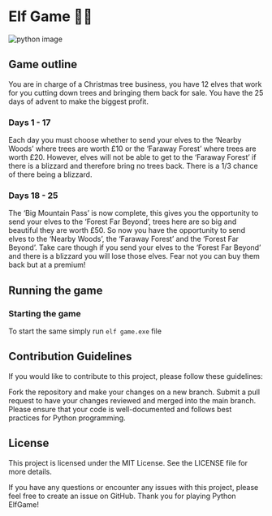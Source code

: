 # Elf Game 🧝🎄
![python image](https://img.shields.io/badge/Python-FFD43B?style=for-the-badge&logo=python&logoColor=blue)
## Game outline
You are in charge of a Christmas tree business, you have 12 elves that work for you cutting down trees and bringing them back for sale. You have the 25 days of advent to make the biggest profit.

### Days 1 - 17 
Each day you must choose whether to send your elves to the ‘Nearby Woods’ where trees are worth £10 or the ‘Faraway Forest’ where trees are worth £20.  However, elves will not be able to get to the ‘Faraway Forest’ if there is a blizzard and therefore bring no trees back.  There is a 1/3 chance of there being a blizzard. 

### Days 18 - 25
The ‘Big Mountain Pass’ is now complete, this gives you the opportunity to send your elves to the ‘Forest Far Beyond’, trees here are so big and beautiful they are worth £50.  So now you have the opportunity to send elves to the ‘Nearby Woods’, the ‘Faraway Forest’ and the ‘Forest Far Beyond’.  Take care though if you send your elves to the ‘Forest Far Beyond’ and there is a blizzard you will lose those elves. Fear not you can buy them back but at a premium!

## Running the game
### Starting the game
To start the same simply run `elf game.exe` file

## Contribution Guidelines
If you would like to contribute to this project, please follow these guidelines:

Fork the repository and make your changes on a new branch.
Submit a pull request to have your changes reviewed and merged into the main branch.
Please ensure that your code is well-documented and follows best practices for Python programming.
## License
This project is licensed under the MIT License. See the LICENSE file for more details.

If you have any questions or encounter any issues with this project, please feel free to create an issue on GitHub. Thank you for playing Python ElfGame!

